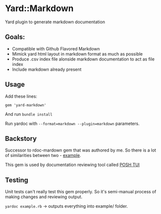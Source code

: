 # Yard::Markdown

Yard plugin to generate markdown documentation

## Goals:
- Compatible with Github Flavored Markdown
- Mimick yard html layout in markdown format as much as possible
- Produce .csv index file alonside markdown documentation to act as file index
- Include markdown already present

## Usage
Add these lines:
```
gem 'yard-markdown'
```
And run `bundle install`

Run yardoc with `--format=markdown --plugin=markdown` parameters.

## Backstory
Successor to rdoc-mardown gem that was authored by me. So there is a lot of similarities between two - [example](https://github.com/skatkov/rdoc-markdown/tree/main/example).

This gem is used by documentation reviewing tool called [POSH TUI](https://poshtui.com)

## Testing
Unit tests can't really test this gem properly. So it's semi-manual process of making changes and reviewing output.

  `yardoc example.rb` -> outputs everything into example/ folder.
